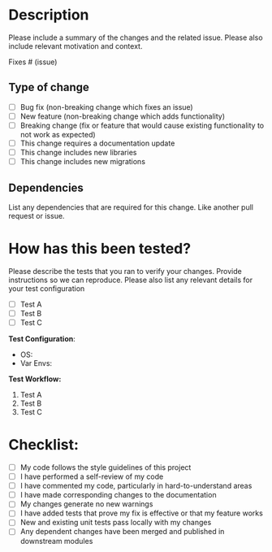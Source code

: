 # Description

Please include a summary of the changes and the related issue. Please also include relevant motivation and context.

Fixes # (issue)

## Type of change

-   [ ] Bug fix (non-breaking change which fixes an issue)
-   [ ] New feature (non-breaking change which adds functionality)
-   [ ] Breaking change (fix or feature that would cause existing functionality to not work as expected)
-   [ ] This change requires a documentation update
-   [ ] This change includes new libraries
-   [ ] This change includes new migrations

## Dependencies

List any dependencies that are required for this change. Like another pull request or issue.

# How has this been tested?

Please describe the tests that you ran to verify your changes. Provide instructions so we can reproduce. Please also list any relevant details for your test configuration

-   [ ] Test A
-   [ ] Test B
-   [ ] Test C

**Test Configuration**:

-   OS:
-   Var Envs:

**Test Workflow:**

1. Test A
2. Test B
3. Test C

# Checklist:

-   [ ] My code follows the style guidelines of this project
-   [ ] I have performed a self-review of my code
-   [ ] I have commented my code, particularly in hard-to-understand areas
-   [ ] I have made corresponding changes to the documentation
-   [ ] My changes generate no new warnings
-   [ ] I have added tests that prove my fix is effective or that my feature works
-   [ ] New and existing unit tests pass locally with my changes
-   [ ] Any dependent changes have been merged and published in downstream modules
